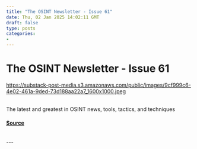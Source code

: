 ```yaml
---
title: "The OSINT Newsletter - Issue 61"
date: Thu, 02 Jan 2025 14:02:11 GMT
draft: false
type: posts
categories: 
- 
---
```

# The OSINT Newsletter - Issue 61
https://substack-post-media.s3.amazonaws.com/public/images/9cf999c6-4e02-461a-9ded-73d188aa22a7_1600x1000.jpeg
<br/>

<br/>
The latest and greatest in OSINT news, tools, tactics, and techniques

#### [Source](https://osintnewsletter.com/p/61)

<br/>
---
